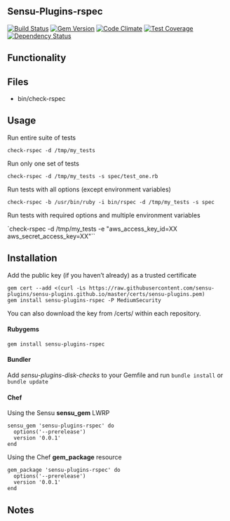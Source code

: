 ## Sensu-Plugins-rspec

[![Build Status](https://travis-ci.org/sensu-plugins/sensu-plugins-rspec.svg?branch=master)](https://travis-ci.org/sensu-plugins/sensu-plugins-rspec)
[![Gem Version](https://badge.fury.io/rb/sensu-plugins-rspec.svg)](http://badge.fury.io/rb/sensu-plugins-rspec)
[![Code Climate](https://codeclimate.com/github/sensu-plugins/sensu-plugins-rspec/badges/gpa.svg)](https://codeclimate.com/github/sensu-plugins/sensu-plugins-rspec)
[![Test Coverage](https://codeclimate.com/github/sensu-plugins/sensu-plugins-rspec/badges/coverage.svg)](https://codeclimate.com/github/sensu-plugins/sensu-plugins-rspec)
[![Dependency Status](https://gemnasium.com/sensu-plugins/sensu-plugins-rspec.svg)](https://gemnasium.com/sensu-plugins/sensu-plugins-rspec)

## Functionality

## Files
 * bin/check-rspec

## Usage

Run entire suite of tests

`check-rspec -d /tmp/my_tests`

Run only one set of tests

`check-rspec -d /tmp/my_tests -s spec/test_one.rb`

Run tests with all options (except environment variables)

`check-rspec -b /usr/bin/ruby -i bin/rspec -d /tmp/my_tests -s spec`

Run tests with required options and multiple environment variables

`check-rspec -d /tmp/my_tests -e "aws_access_key_id=XX aws_secret_access_key=XX"``


## Installation

Add the public key (if you haven’t already) as a trusted certificate

```
gem cert --add <(curl -Ls https://raw.githubusercontent.com/sensu-plugins/sensu-plugins.github.io/master/certs/sensu-plugins.pem)
gem install sensu-plugins-rspec -P MediumSecurity
```

You can also download the key from /certs/ within each repository.

#### Rubygems

`gem install sensu-plugins-rspec`

#### Bundler

Add *sensu-plugins-disk-checks* to your Gemfile and run `bundle install` or `bundle update`

#### Chef

Using the Sensu **sensu_gem** LWRP
```
sensu_gem 'sensu-plugins-rspec' do
  options('--prerelease')
  version '0.0.1'
end
```

Using the Chef **gem_package** resource
```
gem_package 'sensu-plugins-rspec' do
  options('--prerelease')
  version '0.0.1'
end
```

## Notes
